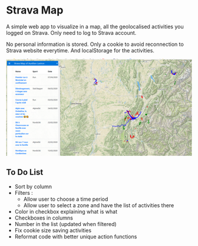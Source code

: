 # Strava Map

A simple web app to visualize in a map, all the geolocalised activities you logged on Strava. Only need to log to Strava account.

No personal information is stored. Only a cookie to avoid reconnection to Strava website everytime. And localStorage for the activities.

![alt text](view.png "Vue de l'application")

## To Do List
* Sort by column
* Filters :
    * Allow user to choose a time period
    * Allow user to select a zone and have the list of activities there
* Color in checkbox explaining what is what
* Checkboxes in columns
* Number in the list (updated when filtered)
* Fix cookie size saving activities
* Reformat code with better unique action functions

